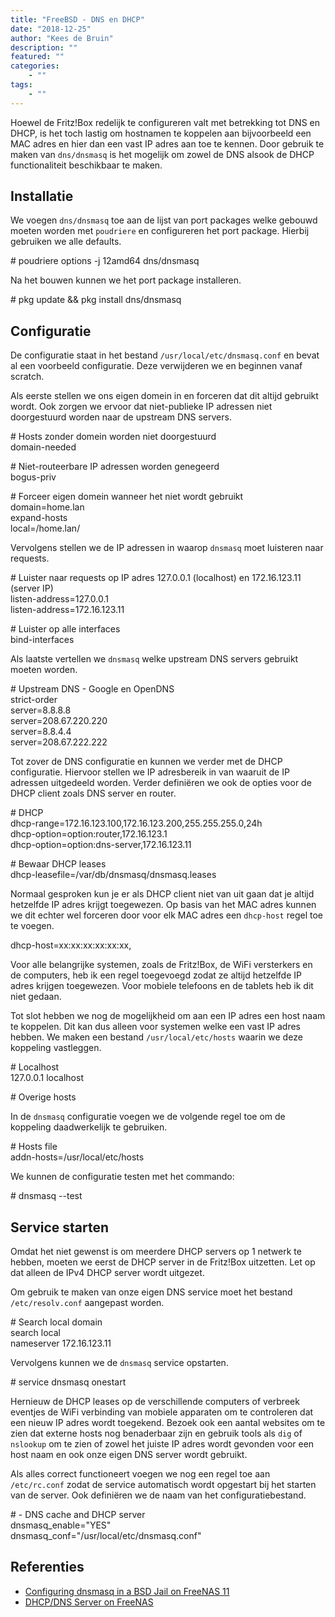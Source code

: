 ```yaml
---
title: "FreeBSD - DNS en DHCP"
date: "2018-12-25"
author: "Kees de Bruin"
description: ""
featured: ""
categories:
    - ""
tags:
    - ""
---
```


Hoewel de Fritz!Box redelijk te configureren valt met betrekking tot DNS en DHCP, is het toch lastig om hostnamen te koppelen aan bijvoorbeeld een MAC adres en hier dan een vast IP adres aan toe te kennen. Door gebruik te maken van `dns/dnsmasq` is het mogelijk om zowel de DNS alsook de DHCP functionaliteit beschikbaar te maken.

## Installatie

We voegen `dns/dnsmasq` toe aan de lijst van port packages welke gebouwd moeten worden met `poudriere` en configureren het port package. Hierbij gebruiken we alle defaults.

\# poudriere options -j 12amd64 dns/dnsmasq

Na het bouwen kunnen we het port package installeren.

\# pkg update && pkg install dns/dnsmasq

## Configuratie

De configuratie staat in het bestand `/usr/local/etc/dnsmasq.conf` en bevat al een voorbeeld configuratie. Deze verwijderen we en beginnen vanaf scratch.

Als eerste stellen we ons eigen domein in en forceren dat dit altijd gebruikt wordt. Ook zorgen we ervoor dat niet-publieke IP adressen niet doorgestuurd worden naar de upstream DNS servers.

\# Hosts zonder domein worden niet doorgestuurd  
domain-needed  
  
\# Niet-routeerbare IP adressen worden genegeerd  
bogus-priv  
  
\# Forceer eigen domein wanneer het niet wordt gebruikt  
domain=home.lan  
expand-hosts  
local=/home.lan/  

Vervolgens stellen we de IP adressen in waarop `dnsmasq` moet luisteren naar requests.

\# Luister naar requests op IP adres 127.0.0.1 (localhost) en 172.16.123.11 (server IP)  
listen-address=127.0.0.1  
listen-address=172.16.123.11  
  
\# Luister op alle interfaces  
bind-interfaces  

Als laatste vertellen we `dnsmasq` welke upstream DNS servers gebruikt moeten worden.

\# Upstream DNS - Google en OpenDNS  
strict-order  
server=8.8.8.8  
server=208.67.220.220  
server=8.8.4.4  
server=208.67.222.222  

Tot zover de DNS configuratie en kunnen we verder met de DHCP configuratie. Hiervoor stellen we IP adresbereik in van waaruit de IP adressen uitgedeeld worden. Verder definiëren we ook de opties voor de DHCP client zoals DNS server en router.

\# DHCP  
dhcp-range=172.16.123.100,172.16.123.200,255.255.255.0,24h  
dhcp-option=option:router,172.16.123.1  
dhcp-option=option:dns-server,172.16.123.11  
  
\# Bewaar DHCP leases  
dhcp-leasefile=/var/db/dnsmasq/dnsmasq.leases  

Normaal gesproken kun je er als DHCP client niet van uit gaan dat je altijd hetzelfde IP adres krijgt toegewezen. Op basis van het MAC adres kunnen we dit echter wel forceren door voor elk MAC adres een `dhcp-host` regel toe te voegen.

dhcp-host=xx:xx:xx:xx:xx:xx,<ip-adres>  

Voor alle belangrijke systemen, zoals de Fritz!Box, de WiFi versterkers en de computers, heb ik een regel toegevoegd zodat ze altijd hetzelfde IP adres krijgen toegewezen. Voor mobiele telefoons en de tablets heb ik dit niet gedaan.

Tot slot hebben we nog de mogelijkheid om aan een IP adres een host naam te koppelen. Dit kan dus alleen voor systemen welke een vast IP adres hebben. We maken een bestand `/usr/local/etc/hosts` waarin we deze koppeling vastleggen.

\# Localhost  
127.0.0.1     localhost  
  
\# Overige hosts  
<ip-adres>    <host naam> <host alias>

In de `dnsmasq` configuratie voegen we de volgende regel toe om de koppeling daadwerkelijk te gebruiken.

\# Hosts file  
addn-hosts=/usr/local/etc/hosts

We kunnen de configuratie testen met het commando:

\# dnsmasq --test

## Service starten

Omdat het niet gewenst is om meerdere DHCP servers op 1 netwerk te hebben, moeten we eerst de DHCP server in de Fritz!Box uitzetten. Let op dat alleen de IPv4 DHCP server wordt uitgezet.

Om gebruik te maken van onze eigen DNS service moet het bestand `/etc/resolv.conf` aangepast worden.

\# Search local domain  
search local  
nameserver 172.16.123.11  

Vervolgens kunnen we de `dnsmasq` service opstarten.

\# service dnsmasq onestart

Hernieuw de DHCP leases op de verschillende computers of verbreek eventjes de WiFi verbinding van mobiele apparaten om te controleren dat een nieuw IP adres wordt toegekend. Bezoek ook een aantal websites om te zien dat externe hosts nog benaderbaar zijn en gebruik tools als `dig` of `nslookup` om te zien of zowel het juiste IP adres wordt gevonden voor een host naam en ook onze eigen DNS server wordt gebruikt.

Als alles correct functioneert voegen we nog een regel toe aan `/etc/rc.conf` zodat de service automatisch wordt opgestart bij het starten van de server. Ook definiëren we de naam van het configuratiebestand.

\# - DNS cache and DHCP server  
dnsmasq\_enable="YES"  
dnsmasq\_conf="/usr/local/etc/dnsmasq.conf"

## Referenties

- [Configuring dnsmasq in a BSD Jail on FreeNAS 11](https://east.fm/posts/dnsmasq-FreeNAS/index.html#)
- [DHCP/DNS Server on FreeNAS](https://hendroff.wordpress.com/2018/05/06/dhcp-dns-server-on-freenas/)
